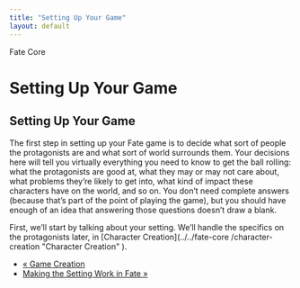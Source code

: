 ```yaml
---
title: "Setting Up Your Game"
layout: default
---
```

    
Fate Core

#  Setting Up Your Game

## Setting Up Your Game

The first step in setting up your Fate game is to decide what sort of people
the protagonists are and what sort of world surrounds them. Your decisions
here will tell you virtually everything you need to know to get the ball
rolling: what the protagonists are good at, what they may or may not care
about, what problems they’re likely to get into, what kind of impact these
characters have on the world, and so on. You don’t need complete answers
(because that’s part of the point of playing the game), but you should have
enough of an idea that answering those questions doesn’t draw a blank.

First, we’ll start by talking about your setting. We’ll handle the specifics
on the protagonists later, in [Character Creation](../../fate-core
/character-creation "Character Creation" ).

  * [« Game Creation](/fate-srd/fate-core/game-creation)
  * [Making the Setting Work in Fate »](/fate-srd/fate-core/making-setting-work-fate)

